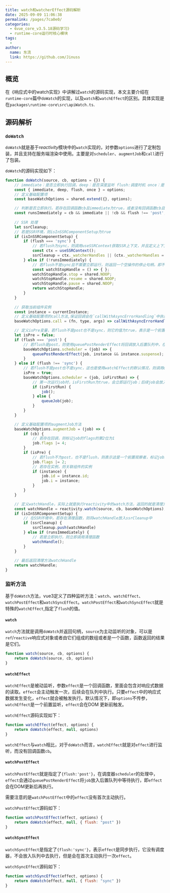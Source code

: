 ```yaml
---
title: watch和watcherEffect源码解析
date: 2025-09-09 11:06:38
permalink: /pages/7ca0e0/
categories:
  - 《vue_core_v3.5.18源码学习》
  - runtime-core运行时核心模块
tags:
  - 
author: 
  name: 东流
  link: https://github.com/Jinuss
---
```


## 概览

在《响应式中的watch实现》中讲解过`watch`的源码实现，本文主要介绍在`runtime-core`篇中`doWatch`的实现，以及`watch`和`watchEffect`的区别。具体实现是在`packages\runtime-core\src\apiWatch.ts`.


## 源码解析

### `doWatch`

`doWatch`就是基于*reactivity*模块中的`watch`实现的，对参数`options`进行了定制包装，并且支持在服务端渲染中使用。主要是对`scheduler`、`augmentJob`和`call`进行了包装。

`doWatch`的源码实现如下：

```js
function doWatch(source, cb, options = {}) {
    // immediate：是否立即执行回调，deep：是否深度监听 flush:调度时机 once：是否只触发一次
    const { immediate, deep, flush, once } = options;
    // 定义基础配置项
    const baseWatchOptions = shared.extend({}, options);

    // 判断是否立即执行。若存在回调函数cb且immediate为true，或者没有回调函数cb且flush值不为post，则也是会立即执行
    const runsImmediately = cb && immediate || !cb && flush !== 'post';
    
    // SSR 处理
    let ssrCleanup;
    // 若是SSR环境，则isInSSRComponentSetup为true
    if (isInSSRComponentSetup) {
        if (flush === 'sync') {
            // 若flush为sync，则调用useSSRContext获取SSR上下文，并且定义上下文的_watcherHandlers属性
            const ctx = useSSRContext();
            ssrCleanup = ctx._watcherHandles || (ctx._watcherHandles = []);
        } else if (!runsImmediately) {
            // 若flush不是sync且不需要立即运行，则返回一个空操作的停止句柄，即不会允许监听
            const watchStopHandle = () => { };
            watchStopHandle.stop = shared.NOOP;
            watchStopHandle.resume = shared.NOOP;
            watchStopHandle.pause = shared.NOOP;
            return watchStopHandle;
        }
    }
    
    // 获取当前组件实例
    const instance = currentInstance;
    // 定义基础配置项的call方法,保证回调会在`callWithAsyncErrorHandling`中执行，可以捕获异步错误
    baseWatchOptions.call = (fn, type, args) => callWithAsyncErrorHandling(fn, instance, type, args);

    // 定义isPre变量，若flush不是post也不是sync，则它的值为true，表示是一个前置观察者
    let isPre = false;
    if (flush === 'post') {
        // 若flush是post，则使用queuePostRenderEffect将回调放入后置队列中，在DOM更新后执行
        baseWatchOptions.scheduler = (job) => {
            queuePostRenderEffect(job, instance && instance.suspense);
        }
    } else if (flush !== 'sync') {
        // 若flush不是post也不是sync，这也是使用watchEffect的默认情况，则调用queueJob将job放入队列中，在组件更新前执行，
        isPre = true;
        baseWatchOptions.scheduler = (job, isFirstRun) => {
            // 第一次运行job时，isFirstRun为true，会立即运行job；后续job会放入队列中运行，即watchEffect(cb);cb第一次会直接运行，后续cb中的响应式数据发生变化时，cb是在队列中运行的
            if (isFirstRun) {
                job();
            } else {
                queueJob(job);
            }
        }
    }

    // 定义基础配置项的augmentJob方法
    baseWatchOptions.augmentJob = (job) => {
        if (cb) {
            // 若存在回调，则标记job的flags的第2位为1
            job.flags |= 4;
        }
        if (isPre) {
            // 若flush不为post，也不是flush，则表示这是一个前置观察者，标记job的flags的第1位为1
            job.flags |= 2;
            // 若存在实例，则关联组件的实例
            if (instance) {
                job.id = instance.id;
                job.i = instance;
            }
        }
    }

    // 定义watchHandle，实际上就是执行reactivity中的watch方法，返回的就是清理方法
    const watchHandle = reactivity.watch(source, cb, baseWatchOptions);
    if (isInSSRComponentSetup) {
        // 在SSR环境中，若存在清理函数，则将watchHandle放入ssrCleanup中
        if (ssrCleanup) {
            ssrCleanup.push(watchHandle)
        } else if (runsImmediately) {
            // 若是立即执行，则立即调用清理函数
            watchHandle();
        }
    }
    
    // 最后返回清理方法watchHandle
    return watchHandle;
}
```

### 监听方法

基于`doWatch`方法，vue3定义了四种监听方法：`watch`、`watchEffect`、`watchPostEffect`和`watchSyncEffect`。`watchPostEffect`和`watchSyncEffect`就是特殊的`watchEffect`,指定了`flush`的值。

#### `watch`

`watch`方法就是调用`doWatch`并返回句柄，`source`为主动监听的对象，可以是`ref`/`reactive`响应式对象或者由它们组成的数组或者是一个函数，函数返回的结果是它们。

```js
function watch(source, cb, options) {
    return doWatch(source, cb, options)
}
```

#### `watchEffect`

`watchEffect`是被动监听，参数`effect`是一个回调函数，里面会包含对响应式数据的读取。`effect`会主动触发一次，后续会在队列中执行。只要`effect`中的响应式数据发生变化，`effect`就会被触发执行。默认情况下，即`options`不传参，`watchEffect`是一个前置监听，`effect`会在DOM 更新前触发。

`watchEffect`源码实现如下：

```js
function watchEffect(effect, options) {
    return doWatch(effect, null, options)
}
```

`watchEffect`与`watch`相比，对于`doWatch`而言，`watchEffect`就是对`effect`进行监听，而没有回调函数`cb`。

#### `watchPostEffect`

`watchPostEffect`就是指定了`{flush:'post'}`，在调度器`scheduler`的处理中，`effect`会通过`queuePostRenderEffect`将`job`放入后置队列中等待执行，即`effect`会在DOM更新后再执行。

需要注意的是`watchPostEffect`中的`effect`没有首次主动执行。

`watchPostEffect`源码如下：
```js
function watchPostEffect(effect, options) {
    return doWatch(effect, null, { flush: "post" })
}
```


#### `watchSyncEffect`

`watchSyncEffect`是指定了`{flush:'sync'}`，表示`effect`是同步执行，它没有调度器，不会放入队列中去执行，但是会在首次主动执行一次`effect`。


`watchSyncEffect`源码如下：

```js
function watchSyncEffect(effect, options) {
    return doWatch(effect, null, { flush: "sync" })
}
```
